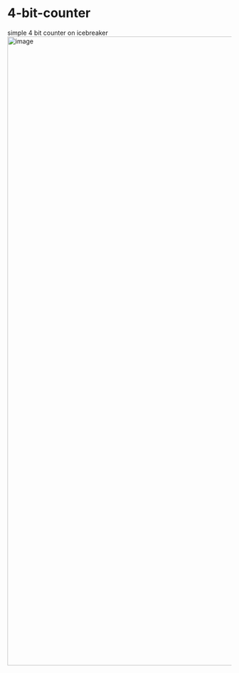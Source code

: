 # 4-bit-counter
 simple 4 bit counter on icebreaker
<img width="1416" alt="image" src="https://github.com/mikaelhaji/4-bit-counter/assets/68840767/8f7477cc-5648-495b-93ec-f7b6b4cb9f84">
